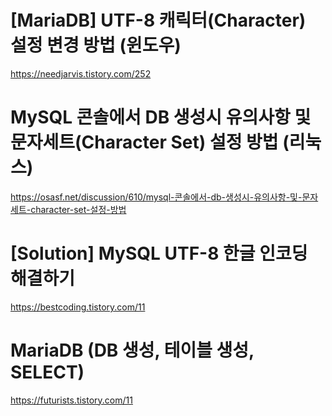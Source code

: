 # [MariaDB] UTF-8 캐릭터(Character) 설정 변경 방법 (윈도우)

https://needjarvis.tistory.com/252


# MySQL 콘솔에서 DB 생성시 유의사항 및 문자세트(Character Set) 설정 방법 (리눅스)

https://osasf.net/discussion/610/mysql-콘솔에서-db-생성시-유의사항-및-문자세트-character-set-설정-방법


# [Solution] MySQL UTF-8 한글 인코딩 해결하기

https://bestcoding.tistory.com/11


# MariaDB (DB 생성, 테이블 생성, SELECT)

https://futurists.tistory.com/11
